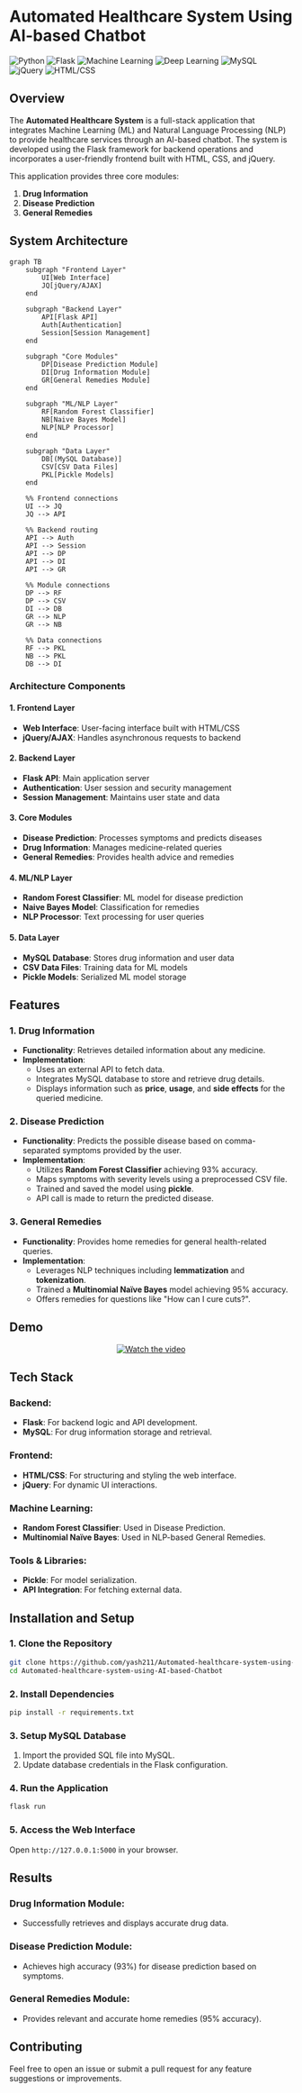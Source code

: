 # Automated Healthcare System Using AI-based Chatbot

![Python](https://img.shields.io/badge/Python-3.8-blue?logo=python&logoColor=white)
![Flask](https://img.shields.io/badge/Flask-2.0-lightgrey?logo=flask&logoColor=white)
![Machine Learning](https://img.shields.io/badge/Machine%20Learning-Random%20Forest-blue)
![Deep Learning](https://img.shields.io/badge/Deep%20Learning-NLP-yellowgreen)
![MySQL](https://img.shields.io/badge/Database-MySQL-blue?logo=mysql&logoColor=white)
![jQuery](https://img.shields.io/badge/Frontend-jQuery-blue?logo=jquery&logoColor=white)
![HTML/CSS](https://img.shields.io/badge/Frontend-HTML%2FCSS-green?logo=html5&logoColor=white)

## Overview
The **Automated Healthcare System** is a full-stack application that integrates Machine Learning (ML) and Natural Language Processing (NLP) to provide healthcare services through an AI-based chatbot. The system is developed using the Flask framework for backend operations and incorporates a user-friendly frontend built with HTML, CSS, and jQuery.

This application provides three core modules:
1. **Drug Information**  
2. **Disease Prediction**  
3. **General Remedies**

## System Architecture

```mermaid
graph TB
    subgraph "Frontend Layer"
        UI[Web Interface]
        JQ[jQuery/AJAX]
    end

    subgraph "Backend Layer"
        API[Flask API]
        Auth[Authentication]
        Session[Session Management]
    end

    subgraph "Core Modules"
        DP[Disease Prediction Module]
        DI[Drug Information Module]
        GR[General Remedies Module]
    end

    subgraph "ML/NLP Layer"
        RF[Random Forest Classifier]
        NB[Naive Bayes Model]
        NLP[NLP Processor]
    end

    subgraph "Data Layer"
        DB[(MySQL Database)]
        CSV[CSV Data Files]
        PKL[Pickle Models]
    end

    %% Frontend connections
    UI --> JQ
    JQ --> API

    %% Backend routing
    API --> Auth
    API --> Session
    API --> DP
    API --> DI
    API --> GR

    %% Module connections
    DP --> RF
    DP --> CSV
    DI --> DB
    GR --> NLP
    GR --> NB

    %% Data connections
    RF --> PKL
    NB --> PKL
    DB --> DI
```

### Architecture Components

#### 1. Frontend Layer
- **Web Interface**: User-facing interface built with HTML/CSS
- **jQuery/AJAX**: Handles asynchronous requests to backend

#### 2. Backend Layer
- **Flask API**: Main application server
- **Authentication**: User session and security management
- **Session Management**: Maintains user state and data

#### 3. Core Modules
- **Disease Prediction**: Processes symptoms and predicts diseases
- **Drug Information**: Manages medicine-related queries
- **General Remedies**: Provides health advice and remedies

#### 4. ML/NLP Layer
- **Random Forest Classifier**: ML model for disease prediction
- **Naive Bayes Model**: Classification for remedies
- **NLP Processor**: Text processing for user queries

#### 5. Data Layer
- **MySQL Database**: Stores drug information and user data
- **CSV Data Files**: Training data for ML models
- **Pickle Models**: Serialized ML model storage

## Features

### 1. Drug Information
- **Functionality**: Retrieves detailed information about any medicine.
- **Implementation**:
  - Uses an external API to fetch data.
  - Integrates MySQL database to store and retrieve drug details.
  - Displays information such as **price**, **usage**, and **side effects** for the queried medicine.

### 2. Disease Prediction
- **Functionality**: Predicts the possible disease based on comma-separated symptoms provided by the user.
- **Implementation**:
  - Utilizes **Random Forest Classifier** achieving 93% accuracy.
  - Maps symptoms with severity levels using a preprocessed CSV file.
  - Trained and saved the model using **pickle**.
  - API call is made to return the predicted disease.

### 3. General Remedies
- **Functionality**: Provides home remedies for general health-related queries.
- **Implementation**:
  - Leverages NLP techniques including **lemmatization** and **tokenization**.
  - Trained a **Multinomial Naïve Bayes** model achieving 95% accuracy.
  - Offers remedies for questions like "How can I cure cuts?".

## Demo
<p align="center">
  <a href="https://drive.google.com/file/d/1jCLZFyKBG2DQGrodIIA3F7G2PDUyIwLe/preview">
    <img src="https://drive.google.com/uc?export=view&id=1XyfJtX6W6ZZ7_O-tPjgS_8kyFR14TdPs" alt="Watch the video"/>
  </a>
</p>

## Tech Stack

### Backend:
- **Flask**: For backend logic and API development.
- **MySQL**: For drug information storage and retrieval.

### Frontend:
- **HTML/CSS**: For structuring and styling the web interface.
- **jQuery**: For dynamic UI interactions.

### Machine Learning:
- **Random Forest Classifier**: Used in Disease Prediction.
- **Multinomial Naïve Bayes**: Used in NLP-based General Remedies.

### Tools & Libraries:
- **Pickle**: For model serialization.
- **API Integration**: For fetching external data.

## Installation and Setup

### 1. Clone the Repository
```bash
git clone https://github.com/yash211/Automated-healthcare-system-using-AI-based-Chatbot.git
cd Automated-healthcare-system-using-AI-based-Chatbot
```

### 2. Install Dependencies
```bash
pip install -r requirements.txt
```

### 3. Setup MySQL Database
1. Import the provided SQL file into MySQL.
2. Update database credentials in the Flask configuration.

### 4. Run the Application
```bash
flask run
```

### 5. Access the Web Interface
Open `http://127.0.0.1:5000` in your browser.

## Results

### Drug Information Module:
- Successfully retrieves and displays accurate drug data.

### Disease Prediction Module:
- Achieves high accuracy (93%) for disease prediction based on symptoms.

### General Remedies Module:
- Provides relevant and accurate home remedies (95% accuracy).

## Contributing
Feel free to open an issue or submit a pull request for any feature suggestions or improvements.
